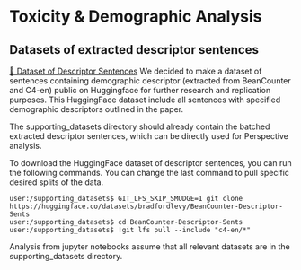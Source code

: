 # Toxicity & Demographic Analysis

## Datasets of extracted descriptor sentences
[🤗 Dataset of Descriptor Sentences](https://huggingface.co/datasets/bradfordlevy/BeanCounter-Descriptor-Sents)
We decided to make a dataset of sentences containing demographic descriptor (extracted from BeanCounter and C4-en) public on Huggingface for further research and replication purposes. This HuggingFace dataset include all sentences with specified demographic descriptors outlined in the paper. 

The supporting_datasets directory should already contain the batched extracted descriptor sentences, which can be directly used for Perspective analysis.

To download the HuggingFace dataset of descriptor sentences, you can run the following commands. You can change the last command to pull specific desired splits of the data.
```console
user:/supporting_datasets$ GIT_LFS_SKIP_SMUDGE=1 git clone https://huggingface.co/datasets/bradfordlevy/BeanCounter-Descriptor-Sents
user:/supporting_datasets$ cd BeanCounter-Descriptor-Sents
user:/supporting_datasets$ !git lfs pull --include "c4-en/*"
```
Analysis from jupyter notebooks assume that all relevant datasets are in the supporting_datasets directory. 

